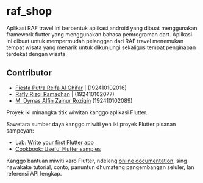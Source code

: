 # raf_shop
Aplikasi RAF travel ini berbentuk aplikasi android yang dibuat menggunakan framework flutter yang menggunakan bahasa pemrograman dart. Aplikasi ini dibuat untuk mempermudah pelanggan dari RAF travel menemukan tempat wisata yang menarik untuk dikunjungi sekaligus tempat penginapan terdekat dengan wisata.

## Contributor
- [Fiesta Putra Reifa Al Ghifar](https://github.com/FiestaPutraReifaAlGhifar) | (192410102016)
- [Rafly Rizqi Ramadhan](https://github.com/raflyriz20) | (192410102077)
- [M. Dymas Alfin Zainur Roziqin](https://github.com/dymasalfin) (192410102089)


Proyek iki minangka titik wiwitan kanggo aplikasi Flutter.

Sawetara sumber daya kanggo miwiti yen iki proyek Flutter pisanan sampeyan:

- [Lab: Write your first Flutter app](https://flutter.dev/docs/get-started/codelab)
- [Cookbook: Useful Flutter samples](https://flutter.dev/docs/cookbook)

Kanggo bantuan miwiti karo Flutter, ndeleng 
[online documentation](https://flutter.dev/docs), sing nawakake tutorial,
conto, panuntun dhumateng pangembangan seluler, lan referensi API lengkap.
